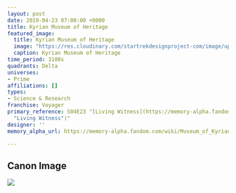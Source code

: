 ```yaml
---
layout: post
date: 2019-04-23 07:00:00 +0000
title: Kyrian Museum of Heritage
featured_image:
  title: Kyrian Museum of Heritage
  image: "https://res.cloudinary.com/startrekdesignproject-com/image/upload/v1556039266/Kyrian.png"
  caption: Kyrian Museum of Heritage
time_period: 3100s
quadrants: Delta
universes:
- Prime
affiliations: []
types:
- Science & Research
franchise: Voyager
primary_reference: S04E23 "[Living Witness](https://memory-alpha.fandom.com/wiki/Living_Witness
  "Living Witness")"
designer: ''
memory_alpha_url: https://memory-alpha.fandom.com/wiki/Museum_of_Kyrian_Heritage

---
```

## Canon Image

![](https://res.cloudinary.com/startrekdesignproject-com/image/upload/v1556039267/Kyrian1.jpg)